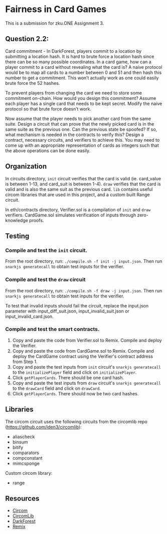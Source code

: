 # Fairness in Card Games

This is a submission for zku.ONE Assignment 3.

## Question 2.2:

Card commitment - In DarkForest, players commit to a location by submitting a location hash. It is hard to brute force a location hash since there can be so many possible coordinates.
In a card game, how can a player commit to a card without revealing what the card is? A naive protocol would be to map all cards to a number between 0 and 51 and then hash this number to get a commitment. This won’t actually work as one could easily brute force the 52 hashes.

To prevent players from changing the card we need to store some commitment on-chain. How would you design this commitment? Assume each player has a single card that needs to be kept secret. Modify the naive protocol so that brute force doesn’t work.

Now assume that the player needs to pick another card from the same suite. Design a circuit that can prove that the newly picked card is in the same suite as the previous one. Can the previous state be spoofed? If so, what mechanism is needed in the contracts to verify this?
Design a contract, necessary circuits, and verifiers to achieve this. You may need to come up with an appropriate representation of cards as integers such that the above operations can be done easily.

## Organization

In circuits directory, `init` circuit verifies that the card is valid (ie. card_value is between 1-13, and card_suit is between 1-4). `draw` verifies that the card is valid and is also the same suit as the previous card. `lib` contains useful circom libraries that are used in this project, and a custom built Range circuit.

In eth/contracts directory, Verifier.sol is a compilation of `init` and `draw` verifiers. CardGame.sol simulates verification of inputs through zero-knowledge proofs.

## Testing

### Compile and test the `init` circuit.

From the root directory, run:
`./compile.sh -f init -j input.json`.
Then run `snarkjs generatecall` to obtain test inputs for the verifier.

### Compile and test the `draw` circuit

From the root directory, run:
`./compile.sh -f draw -j input.json`.
Then run `snarkjs generatecall` to obtain test inputs for the verifier.

To test that invalid inputs should fail the circuit, replace the input.json parameter with input_diff_suit.json, input_invalid_suit.json or input_invalid_card.json.

### Compile and test the smart contracts.

1. Copy and paste the code from Verifier.sol to Remix. Compile and deploy the Verifier.
2. Copy and paste the code from CardGame.sol to Remix. Compile and deploy the CardGame contract using the Verifier's contract address from Step 1.
3. Copy and paste the test inputs from `init` circuit's `snarkjs generatecall` to the `initializePlayer` field and click on `initializePlayer`.
4. Click `getPlayerCards`. There should be one card hash.
5. Copy and paste the test inputs from `draw` circuit's `snarkjs generatecall` to the `drawCard` field and click on `drawCard`.
6. Click `getPlayerCards`. There should now be two card hashes.

## Libraries

The circom circuit uses the following circuits from the circomlib repo (https://github.com/iden3/circomlib):

- aliascheck
- binsum
- bitify
- comparators
- compconstant
- mimcsponge

Custom circom library:

- range

## Resources

- [Circom](https://docs.circom.io/getting-started/writing-circuits/)
- [CircomLib](https://github.com/iden3/circomlib)
- [DarkForest](https://github.com/darkforest-eth/darkforest-v0.3)
- [Remix](https://remix.ethereum.org/)
